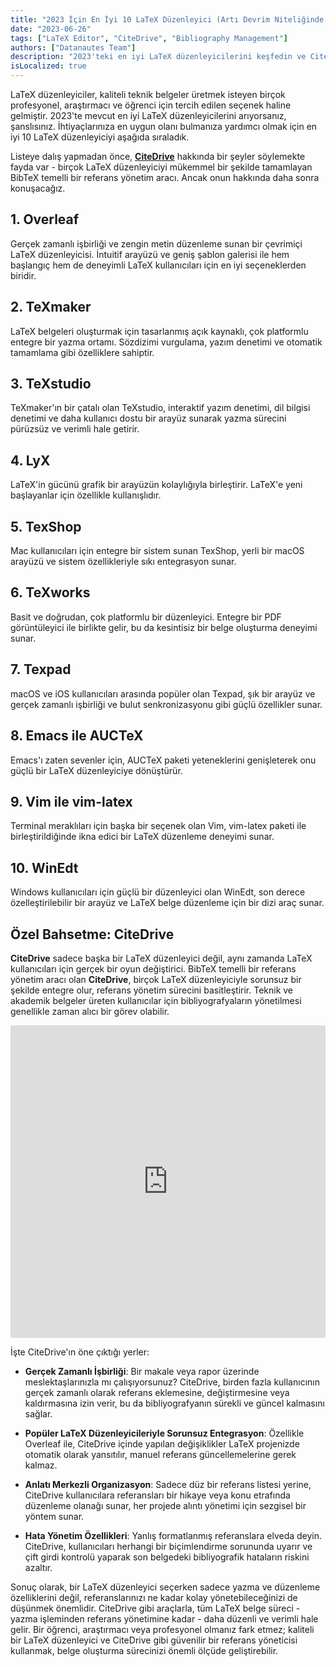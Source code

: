 ```yaml
---
title: "2023 İçin En İyi 10 LaTeX Düzenleyici (Artı Devrim Niteliğinde Bir Kaynak Yöneticisi)"
date: "2023-06-26"
tags: ["LaTeX Editor", "CiteDrive", "Bibliography Management"]
authors: ["Datanautes Team"]
description: "2023'teki en iyi LaTeX düzenleyicilerini keşfedin ve CiteDrive gibi referans yönetim araçlarının entegrasyonunun belge oluşturma sürecinizi nasıl geliştirebileceğini öğrenin."
isLocalized: true
---
```


LaTeX düzenleyiciler, kaliteli teknik belgeler üretmek isteyen birçok profesyonel, araştırmacı ve öğrenci için tercih edilen seçenek haline gelmiştir. 2023'te mevcut en iyi LaTeX düzenleyicilerini arıyorsanız, şanslısınız. İhtiyaçlarınıza en uygun olanı bulmanıza yardımcı olmak için en iyi 10 LaTeX düzenleyiciyi aşağıda sıraladık.

Listeye dalış yapmadan önce, **[CiteDrive](https://www.citedrive.com/)** hakkında bir şeyler söylemekte fayda var - birçok LaTeX düzenleyiciyi mükemmel bir şekilde tamamlayan BibTeX temelli bir referans yönetim aracı. Ancak onun hakkında daha sonra konuşacağız.

## 1. Overleaf

Gerçek zamanlı işbirliği ve zengin metin düzenleme sunan bir çevrimiçi LaTeX düzenleyicisi. İntuitif arayüzü ve geniş şablon galerisi ile hem başlangıç hem de deneyimli LaTeX kullanıcıları için en iyi seçeneklerden biridir.

## 2. TeXmaker

LaTeX belgeleri oluşturmak için tasarlanmış açık kaynaklı, çok platformlu entegre bir yazma ortamı. Sözdizimi vurgulama, yazım denetimi ve otomatik tamamlama gibi özelliklere sahiptir.

## 3. TeXstudio

TeXmaker'ın bir çatalı olan TeXstudio, interaktif yazım denetimi, dil bilgisi denetimi ve daha kullanıcı dostu bir arayüz sunarak yazma sürecini pürüzsüz ve verimli hale getirir.

## 4. LyX

LaTeX'in gücünü grafik bir arayüzün kolaylığıyla birleştirir. LaTeX'e yeni başlayanlar için özellikle kullanışlıdır.

## 5. TexShop

Mac kullanıcıları için entegre bir sistem sunan TexShop, yerli bir macOS arayüzü ve sistem özellikleriyle sıkı entegrasyon sunar.

## 6. TeXworks

Basit ve doğrudan, çok platformlu bir düzenleyici. Entegre bir PDF görüntüleyici ile birlikte gelir, bu da kesintisiz bir belge oluşturma deneyimi sunar.

## 7. Texpad

macOS ve iOS kullanıcıları arasında popüler olan Texpad, şık bir arayüz ve gerçek zamanlı işbirliği ve bulut senkronizasyonu gibi güçlü özellikler sunar.

## 8. Emacs ile AUCTeX

Emacs'ı zaten sevenler için, AUCTeX paketi yeteneklerini genişleterek onu güçlü bir LaTeX düzenleyiciye dönüştürür.

## 9. Vim ile vim-latex

Terminal meraklıları için başka bir seçenek olan Vim, vim-latex paketi ile birleştirildiğinde ikna edici bir LaTeX düzenleme deneyimi sunar.

## 10. WinEdt

Windows kullanıcıları için güçlü bir düzenleyici olan WinEdt, son derece özelleştirilebilir bir arayüz ve LaTeX belge düzenleme için bir dizi araç sunar.

## Özel Bahsetme: CiteDrive

**CiteDrive** sadece başka bir LaTeX düzenleyici değil, aynı zamanda LaTeX kullanıcıları için gerçek bir oyun değiştirici. BibTeX temelli bir referans yönetim aracı olan **CiteDrive**, birçok LaTeX düzenleyiciyle sorunsuz bir şekilde entegre olur, referans yönetim sürecini basitleştirir. Teknik ve akademik belgeler üreten kullanıcılar için bibliyografyaların yönetilmesi genellikle zaman alıcı bir görev olabilir.

<iframe width="100%" height="500" src="https://www.youtube.com/embed/bHD94qM0vyg?si=UPPfnUF9kpY3PnYN" title="YouTube video player" frameborder="0" allow="accelerometer; autoplay; clipboard-write; encrypted-media; gyroscope; picture-in-picture; web-share" allowfullscreen></iframe>

İşte CiteDrive'ın öne çıktığı yerler:

- **Gerçek Zamanlı İşbirliği**: Bir makale veya rapor üzerinde meslektaşlarınızla mı çalışıyorsunuz? CiteDrive, birden fazla kullanıcının gerçek zamanlı olarak referans eklemesine, değiştirmesine veya kaldırmasına izin verir, bu da bibliyografyanın sürekli ve güncel kalmasını sağlar.

- **Popüler LaTeX Düzenleyicileriyle Sorunsuz Entegrasyon**: Özellikle Overleaf ile, CiteDrive içinde yapılan değişiklikler LaTeX projenizde otomatik olarak yansıtılır, manuel referans güncellemelerine gerek kalmaz.

- **Anlatı Merkezli Organizasyon**: Sadece düz bir referans listesi yerine, CiteDrive kullanıcılara referansları bir hikaye veya konu etrafında düzenleme olanağı sunar, her projede alıntı yönetimi için sezgisel bir yöntem sunar.

- **Hata Yönetim Özellikleri**: Yanlış formatlanmış referanslara elveda deyin. CiteDrive, kullanıcıları herhangi bir biçimlendirme sorununda uyarır ve çift girdi kontrolü yaparak son belgedeki bibliyografik hataların riskini azaltır.

Sonuç olarak, bir LaTeX düzenleyici seçerken sadece yazma ve düzenleme özelliklerini değil, referanslarınızı ne kadar kolay yönetebileceğinizi de düşünmek önemlidir. CiteDrive gibi araçlarla, tüm LaTeX belge süreci - yazma işleminden referans yönetimine kadar - daha düzenli ve verimli hale gelir. Bir öğrenci, araştırmacı veya profesyonel olmanız fark etmez; kaliteli bir LaTeX düzenleyici ve CiteDrive gibi güvenilir bir referans yöneticisi kullanmak, belge oluşturma sürecinizi önemli ölçüde geliştirebilir.
